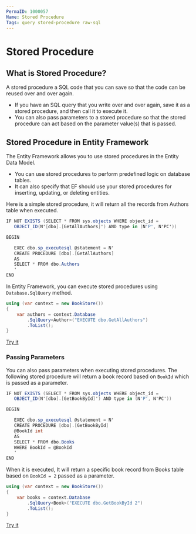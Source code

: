 ```yaml
---
PermaID: 1000057
Name: Stored Procedure
Tags: query stored-procedure raw-sql
---
```


# Stored Procedure

## What is Stored Procedure?

A stored procedure a SQL code that you can save so that the code can be reused over and over again.

 - If you have an SQL query that you write over and over again, save it as a stored procedure, and then call it to execute it.
 - You can also pass parameters to a stored procedure so that the stored procedure can act based on the parameter value(s) that is passed.

## Stored Procedure in Entity Framework

The Entity Framework allows you to use stored procedures in the Entity Data Model.

 - You can use stored procedures to perform predefined logic on database tables.
 - It can also specify that EF should use your stored procedures for inserting, updating, or deleting entities.

Here is a simple stored procedure, it will return all the records from Authors table when executed.

```csharp
IF NOT EXISTS (SELECT * FROM sys.objects WHERE object_id = 
   OBJECT_ID(N'[dbo].[GetAllAuthors]') AND type in (N'P', N'PC'))

BEGIN

   EXEC dbo.sp_executesql @statement = N'
   CREATE PROCEDURE [dbo].[GetAllAuthors]
   AS
   SELECT * FROM dbo.Authors
   '
END
```

In Entity Framework, you can execute stored procedures using `Database.SqlQuery` method.

```csharp
using (var context = new BookStore())
{
    var authors = context.Database
        .SqlQuery<Author>("EXECUTE dbo.GetAllAuthors")
        .ToList();
}
```

[Try it](https://dotnetfiddle.net/HnkGpN)

### Passing Parameters

You can also pass parameters when executing stored procedures. The following stored procedure will return a book record based on `BookId` which is passed as a parameter.

```csharp
IF NOT EXISTS (SELECT * FROM sys.objects WHERE object_id = 
   OBJECT_ID(N'[dbo].[GetBookById]') AND type in (N'P', N'PC'))

BEGIN

   EXEC dbo.sp_executesql @statement = N'
   CREATE PROCEDURE [dbo].[GetBookById]
   @BookId int
   AS
   SELECT * FROM dbo.Books 
   WHERE BookId = @BookId
   '
END
```

When it is executed, It will return a specific book record from Books table based on `BookId = 2` passed as a parameter.

```csharp
using (var context = new BookStore())
{
    var books = context.Database
        .SqlQuery<Book>("EXECUTE dbo.GetBookById 2")
        .ToList();
}
```

[Try it](https://dotnetfiddle.net/JVRdx3)